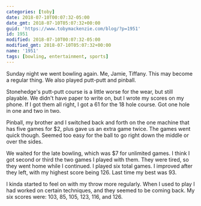 ```yaml
---
categories: [toby]
date: 2018-07-10T00:07:32-05:00
date_gmt: 2018-07-10T05:07:32+00:00
guid: 'https://www.tobymackenzie.com/blog/?p=1951'
id: 1951
modified: 2018-07-10T00:07:32-05:00
modified_gmt: 2018-07-10T05:07:32+00:00
name: '1951'
tags: [bowling, entertainment, sports]
---
```


Sunday night we went bowling again.<!--more-->  Me, Jamie, Tiffany.  This may become a regular thing.  We also played putt-putt and pinball.

Stonehedge's putt-putt course is a little worse for the wear, but still playable.  We didn't have paper to write on, but I wrote my scores on my phone.  If I got them all right, I got a 61 for the 18 hole course.  Got one hole in one and two in two.

Pinball, my brother and I switched back and forth on the one machine that has five games for $2, plus gave us an extra game twice.  The games went quick though.  Seemed too easy for the ball to go right down the middle or over the sides.

We waited for the late bowling, which was $7 for unlimited games.  I think I got second or third the two games I played with them.  They were tired, so they went home while I continued.  I played six total games.  I improved after they left, with my highest score being 126.  Last time my best was 93.

I kinda started to feel on with my throw more regularly.  When I used to play I had worked on certain techniques, and they seemed to be coming back.  My six scores were: 103, 85, 105, 123, 116, and 126.
